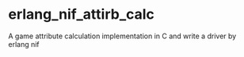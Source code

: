 erlang_nif_attirb_calc
======================

A game attribute calculation implementation in C and write a driver by erlang nif
